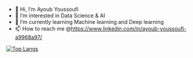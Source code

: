 - 👋 Hi, I’m Ayoub Youssoufi
- 👀 I’m interested in Data Science & AI
- 🌱 I’m currently learning Machine learning and Deep learning 
- 📫 How to reach me @https://www.linkedin.com/in/ayoub-youssoufi-a9968a97/


 [![Top Langs](https://github-readme-stats.vercel.app/api/top-langs/?username=ayoubyoussoufi&layout=compact)](https://github.com/ayoubyoussoufi/github-readme-stats)</p>



